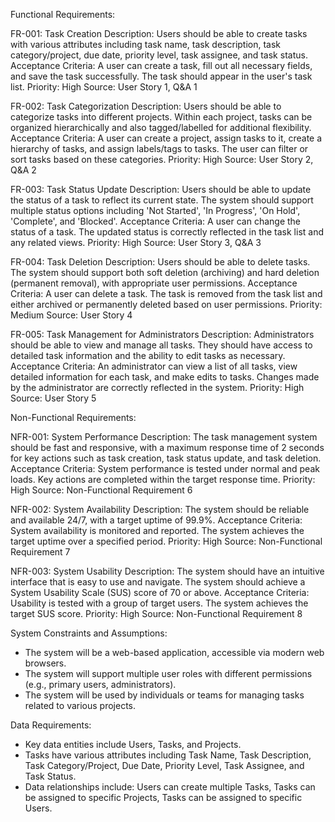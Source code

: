 Functional Requirements:

FR-001: Task Creation
Description: Users should be able to create tasks with various attributes including task name, task description, task category/project, due date, priority level, task assignee, and task status.
Acceptance Criteria: A user can create a task, fill out all necessary fields, and save the task successfully. The task should appear in the user's task list.
Priority: High
Source: User Story 1, Q&A 1

FR-002: Task Categorization
Description: Users should be able to categorize tasks into different projects. Within each project, tasks can be organized hierarchically and also tagged/labelled for additional flexibility.
Acceptance Criteria: A user can create a project, assign tasks to it, create a hierarchy of tasks, and assign labels/tags to tasks. The user can filter or sort tasks based on these categories.
Priority: High
Source: User Story 2, Q&A 2

FR-003: Task Status Update
Description: Users should be able to update the status of a task to reflect its current state. The system should support multiple status options including 'Not Started', 'In Progress', 'On Hold', 'Complete', and 'Blocked'.
Acceptance Criteria: A user can change the status of a task. The updated status is correctly reflected in the task list and any related views.
Priority: High
Source: User Story 3, Q&A 3

FR-004: Task Deletion
Description: Users should be able to delete tasks. The system should support both soft deletion (archiving) and hard deletion (permanent removal), with appropriate user permissions.
Acceptance Criteria: A user can delete a task. The task is removed from the task list and either archived or permanently deleted based on user permissions.
Priority: Medium
Source: User Story 4

FR-005: Task Management for Administrators
Description: Administrators should be able to view and manage all tasks. They should have access to detailed task information and the ability to edit tasks as necessary.
Acceptance Criteria: An administrator can view a list of all tasks, view detailed information for each task, and make edits to tasks. Changes made by the administrator are correctly reflected in the system.
Priority: High
Source: User Story 5

Non-Functional Requirements:

NFR-001: System Performance
Description: The task management system should be fast and responsive, with a maximum response time of 2 seconds for key actions such as task creation, task status update, and task deletion.
Acceptance Criteria: System performance is tested under normal and peak loads. Key actions are completed within the target response time.
Priority: High
Source: Non-Functional Requirement 6

NFR-002: System Availability
Description: The system should be reliable and available 24/7, with a target uptime of 99.9%.
Acceptance Criteria: System availability is monitored and reported. The system achieves the target uptime over a specified period.
Priority: High
Source: Non-Functional Requirement 7

NFR-003: System Usability
Description: The system should have an intuitive interface that is easy to use and navigate. The system should achieve a System Usability Scale (SUS) score of 70 or above.
Acceptance Criteria: Usability is tested with a group of target users. The system achieves the target SUS score.
Priority: High
Source: Non-Functional Requirement 8

System Constraints and Assumptions:

- The system will be a web-based application, accessible via modern web browsers.
- The system will support multiple user roles with different permissions (e.g., primary users, administrators).
- The system will be used by individuals or teams for managing tasks related to various projects.

Data Requirements:

- Key data entities include Users, Tasks, and Projects.
- Tasks have various attributes including Task Name, Task Description, Task Category/Project, Due Date, Priority Level, Task Assignee, and Task Status.
- Data relationships include: Users can create multiple Tasks, Tasks can be assigned to specific Projects, Tasks can be assigned to specific Users.